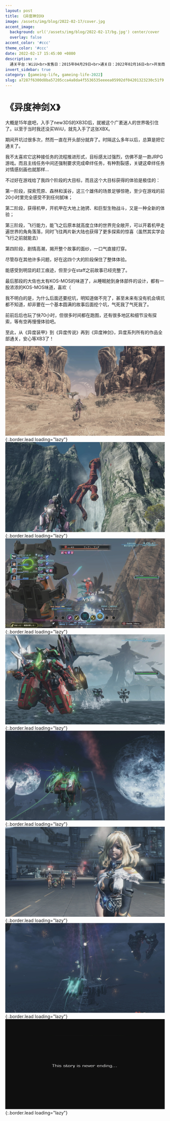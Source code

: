 ```yaml
---
layout: post
title: 《异度神剑X》
image: /assets/img/blog/2022-02-17/cover.jpg
accent_image: 
  background: url('/assets/img/blog/2022-02-17/bg.jpg') center/cover
  overlay: false
accent_color: '#ccc'
theme_color: '#ccc'
date: 2022-02-17 15:45:00 +0800
description: >
  通关平台：WiiU<br>发售日：2015年04月29日<br>通关日：2022年02月16日<br>开发商：Monolith Soft<br>发行商：Nintendo
invert_sidebar: true
category: [gameing-life, gameing-life-2022]
slug: a7287f6300d8ba57205cca4a8da4f5536535eeeea05992df04201323230c51f9
---
```


# 《异度神剑X》

大概是15年底吧，入手了new3DS的XB3D后，就被这个广袤迷人的世界吸引住了。以至于当时我还没买WiiU，就先入手了这张XBX。

期间开坑过很多次，然而一直在开头部分就弃了。时隔这么多年以后，总算是把它通关了。

我不太喜欢它这种接任务的流程推进形式，目标感太过强烈，仿佛不是一款JRPG游戏。而且主线任务中间还强制要求完成牵绊任务，有种割裂感，关键这牵绊任务对情感刻画也就那样...

不过好在游戏给了我四个阶段的大目标，而且这个大目标获得的体验是极佳的：

第一阶段，探索荒原、森林和溪谷，这三个雄伟的场景足够惊艳，至少在游戏的前20小时里完全感受不到任何腻味；

第二阶段，获得机甲，开机甲在大地上驰骋、和巨型生物战斗，又是一种全新的体验；

第三阶段，飞行能力，能飞之后原本就高度立体的世界完全敞开，可以开着机甲走遍世界的角角落落，同时飞往两片新大陆也获得了更多探索的惊喜（虽然其实学会飞行之前就能去）

第四阶段，剧情高潮，揭开整个故事的面纱，一口气直接打穿。

尽管存在其他许多问题，好在这四个大的阶段保住了整体体验。

能感受到明显的赶工痕迹，但至少在staff之前故事已经完整了。

最后那段的大佐也太有KOS-MOS的味道了，从睡眠舱到身体部件的设计，都有一股浓浓的KOS-MOS味道，喜欢（

我不明白的是，为什么后面还要挖坑，明知道做不完了，甚至未来有没有机会填坑都不知道，却非要在一个基本圆满的故事后面挖个坑，气死我了气死我了。

前前后后也玩了快70小时，但很多时间都在跑图，还有很多地区和细节没有探索，等有空再慢慢体验吧。

至此，从《异度装甲》到《异度传说》再到《异度神剑》，异度系列所有的作品全部通关，安心等XB3了！

![](/assets/img/blog/2022-02-17/1.jpg){:.border.lead loading="lazy"}
![](/assets/img/blog/2022-02-17/2.jpg){:.border.lead loading="lazy"}
![](/assets/img/blog/2022-02-17/3.jpg){:.border.lead loading="lazy"}
![](/assets/img/blog/2022-02-17/4.jpg){:.border.lead loading="lazy"}
![](/assets/img/blog/2022-02-17/5.jpg){:.border.lead loading="lazy"}
![](/assets/img/blog/2022-02-17/6.jpg){:.border.lead loading="lazy"}
![](/assets/img/blog/2022-02-17/7.jpg){:.border.lead loading="lazy"}
![](/assets/img/blog/2022-02-17/8.jpg){:.border.lead loading="lazy"}

